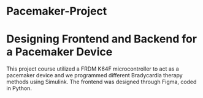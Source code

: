 # Pacemaker-Project

# Designing Frontend and Backend for a Pacemaker Device #
This project course utilized a FRDM K64F microcontroller to act as a pacemaker device and we programmed different Bradycardia therapy methods using Simulink. The frontend was designed through Figma, coded in Python.
